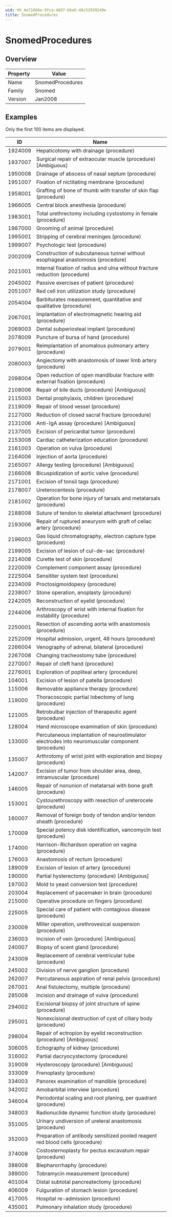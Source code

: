 ```yaml
---
uid: HV_4e71666e-9fca-4697-b6e6-48c529392d0e
title: SnomedProcedures
---
```


# SnomedProcedures

## Overview

Property|Value
---|--- 
Name|SnomedProcedures 
Family|Snomed 
Version|Jan2008

## Examples

Only the first 100 items are displayed. 

ID|Name
---|--- 
1924009|Hepaticotomy with drainage (procedure) 
1937007|Surgical repair of extraocular muscle (procedure) [Ambiguous] 
1950008|Drainage of abscess of nasal septum (procedure) 
1951007|Fixation of nictitating membrane (procedure) 
1958001|Grafting of bone of thumb with transfer of skin flap (procedure) 
1966005|Central block anesthesia (procedure) 
1983001|Total urethrectomy including cystostomy in female (procedure) 
1987000|Grooming of animal (procedure) 
1995001|Stripping of cerebral meninges (procedure) 
1999007|Psychologic test (procedure) 
2002009|Construction of subcutaneous tunnel without esophageal anastomosis (procedure) 
2021001|Internal fixation of radius and ulna without fracture reduction (procedure) 
2045002|Passive exercises of patient (procedure) 
2051007|Red cell iron utilization study (procedure) 
2054004|Barbiturates measurement, quantitative and qualitative (procedure) 
2067001|Implantation of electromagnetic hearing aid (procedure) 
2069003|Dental subperiosteal implant (procedure) 
2078009|Puncture of bursa of hand (procedure) 
2079001|Reimplantation of anomalous pulmonary artery (procedure) 
2080003|Angiectomy with anastomosis of lower limb artery (procedure) 
2098004|Open reduction of open mandibular fracture with external fixation (procedure) 
2108006|Repair of bile ducts (procedure) [Ambiguous] 
2115003|Dental prophylaxis, children (procedure) 
2119009|Repair of blood vessel (procedure) 
2127000|Reduction of closed sacral fracture (procedure) 
2131006|Anti-IgA assay (procedure) [Ambiguous] 
2137005|Excision of pericardial tumor (procedure) 
2153008|Cardiac catheterization education (procedure) 
2161003|Operation on vulva (procedure) 
2164006|Injection of aorta (procedure) 
2165007|Allergy testing (procedure) [Ambiguous] 
2166008|Bicuspidization of aortic valve (procedure) 
2171001|Excision of tonsil tags (procedure) 
2178007|Ureterocentesis (procedure) 
2181002|Operation for bone injury of tarsals and metatarsals (procedure) 
2188008|Suture of tendon to skeletal attachment (procedure) 
2193006|Repair of ruptured aneurysm with graft of celiac artery (procedure) 
2196003|Gas liquid chromatography, electron capture type (procedure) 
2199005|Excision of lesion of cul-de-sac (procedure) 
2214008|Curette test of skin (procedure) 
2220009|Complement component assay (procedure) 
2225004|Sensititer system test (procedure) 
2234009|Proctosigmoidopexy (procedure) 
2238007|Stone operation, anoplasty (procedure) 
2242005|Reconstruction of eyelid (procedure) 
2244006|Arthroscopy of wrist with internal fixation for instability (procedure) 
2250001|Resection of ascending aorta with anastomosis (procedure) 
2252009|Hospital admission, urgent, 48 hours (procedure) 
2266004|Venography of adrenal, bilateral (procedure) 
2267008|Changing tracheostomy tube (procedure) 
2270007|Repair of cleft hand (procedure) 
2276001|Exploration of popliteal artery (procedure) 
104001|Excision of lesion of patella (procedure) 
115006|Removable appliance therapy (procedure) 
119000|Thoracoscopic partial lobectomy of lung (procedure) 
121005|Retrobulbar injection of therapeutic agent (procedure) 
128004|Hand microscope examination of skin (procedure) 
133000|Percutaneous implantation of neurostimulator electrodes into neuromuscular component (procedure) 
135007|Arthrotomy of wrist joint with exploration and biopsy (procedure) 
142007|Excision of tumor from shoulder area, deep, intramuscular (procedure) 
146005|Repair of nonunion of metatarsal with bone graft (procedure) 
153001|Cystourethroscopy with resection of ureterocele (procedure) 
160007|Removal of foreign body of tendon and/or tendon sheath (procedure) 
170009|Special potency disk identification, vancomycin test (procedure) 
174000|Harrison-Richardson operation on vagina (procedure) 
176003|Anastomosis of rectum (procedure) 
189009|Excision of lesion of artery (procedure) 
190000|Partial hysterectomy (procedure) [Ambiguous] 
197002|Mold to yeast conversion test (procedure) 
203004|Replacement of pacemaker in brain (procedure) 
215000|Operative procedure on fingers (procedure) 
225005|Special care of patient with contagious disease (procedure) 
230009|Miller operation, urethrovesical suspension (procedure) 
236003|Incision of vein (procedure) [Ambiguous] 
240007|Biopsy of scent gland (procedure) 
243009|Replacement of cerebral ventricular tube (procedure) 
245002|Division of nerve ganglion (procedure) 
262007|Percutaneous aspiration of renal pelvis (procedure) 
267001|Anal fistulectomy, multiple (procedure) 
285008|Incision and drainage of vulva (procedure) 
294002|Excisional biopsy of joint structure of spine (procedure) 
295001|Nonexcisional destruction of cyst of ciliary body (procedure) 
298004|Repair of ectropion by eyelid reconstruction (procedure) [Ambiguous] 
306005|Echography of kidney (procedure) 
316002|Partial dacryocystectomy (procedure) 
319009|Hysteroscopy (procedure) [Ambiguous] 
333009|Frenoplasty (procedure) 
334003|Panorex examination of mandible (procedure) 
342002|Amobarbital interview (procedure) 
346004|Periodontal scaling and root planing, per quadrant (procedure) 
348003|Radionuclide dynamic function study (procedure) 
351005|Urinary undiversion of ureteral anastomosis (procedure) 
352003|Preparation of antibody sensitized pooled reagent red blood cells (procedure) 
374009|Costosternoplasty for pectus excavatum repair (procedure) 
388008|Blepharorrhaphy (procedure) 
389000|Tobramycin measurement (procedure) 
401004|Distal subtotal pancreatectomy (procedure) 
406009|Fulguration of stomach lesion (procedure) 
417005|Hospital re-admission (procedure) 
435001|Pulmonary inhalation study (procedure)